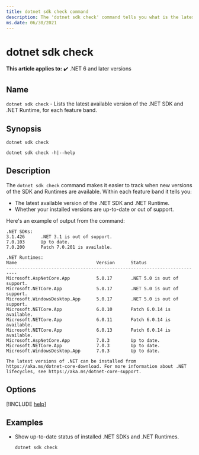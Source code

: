 ```yaml
---
title: dotnet sdk check command
description: The 'dotnet sdk check' command tells you what is the latest available version of the .NET SDK and .NET Runtime.
ms.date: 06/30/2021
---
```

# dotnet sdk check

**This article applies to:** ✔️ .NET 6 and later versions

## Name

`dotnet sdk check` - Lists the latest available version of the .NET SDK and .NET Runtime, for each feature band.

## Synopsis

```dotnetcli
dotnet sdk check

dotnet sdk check -h|--help
```

## Description

The `dotnet sdk check` command makes it easier to track when new versions of the SDK and Runtimes are available. Within each feature band it tells you:

* The latest available version of the .NET SDK and .NET Runtime.
* Whether your installed versions are up-to-date or out of support.

Here's an example of output from the command:

```output
.NET SDKs:
3.1.426      .NET 3.1 is out of support.
7.0.103      Up to date.
7.0.200      Patch 7.0.201 is available.

.NET Runtimes:
Name                              Version      Status
--------------------------------------------------------------------------
Microsoft.AspNetCore.App          5.0.17       .NET 5.0 is out of support.
Microsoft.NETCore.App             5.0.17       .NET 5.0 is out of support.
Microsoft.WindowsDesktop.App      5.0.17       .NET 5.0 is out of support.
Microsoft.NETCore.App             6.0.10       Patch 6.0.14 is available.
Microsoft.NETCore.App             6.0.11       Patch 6.0.14 is available.
Microsoft.NETCore.App             6.0.13       Patch 6.0.14 is available.
Microsoft.AspNetCore.App          7.0.3        Up to date.
Microsoft.NETCore.App             7.0.3        Up to date.
Microsoft.WindowsDesktop.App      7.0.3        Up to date.

The latest versions of .NET can be installed from https://aka.ms/dotnet-core-download. For more information about .NET lifecycles, see https://aka.ms/dotnet-core-support.
```

## Options

[!INCLUDE [help](../../../includes/cli-help.md)]

## Examples

- Show up-to-date status of installed .NET SDKs and .NET Runtimes.

  ```dotnetcli
  dotnet sdk check
  ```
